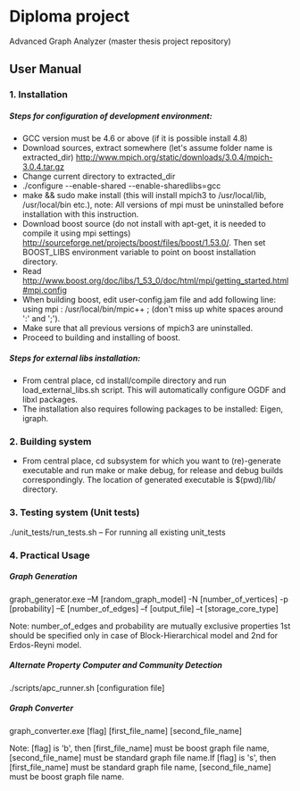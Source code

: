 Diploma project
======
Advanced Graph Analyzer
(master thesis project repository)
## User Manual


### 1. Installation
#####	Steps for configuration of development environment:
-	GCC version must be 4.6 or above (if it is possible install 4.8)
-	 Download sources, extract somewhere (let's assume folder name is extracted_dir) http://www.mpich.org/static/downloads/3.0.4/mpich-3.0.4.tar.gz
-	Change current directory to extracted_dir
-	./configure --enable-shared --enable-sharedlibs=gcc
-	make && sudo make install (this will install mpich3 to /usr/local/lib, /usr/local/bin etc.), note: All versions of mpi must be uninstalled before installation with this instruction. 
-	 Download boost source (do not install with apt-get, it is needed to compile it using mpi settings) http://sourceforge.net/projects/boost/files/boost/1.53.0/. Then set BOOST_LIBS environment variable to point on boost installation directory.
-	 Read http://www.boost.org/doc/libs/1_53_0/doc/html/mpi/getting_started.html#mpi.config
-	When building boost, edit user-config.jam file and add following line: using mpi : /usr/local/bin/mpic++ ; (don't miss up white spaces around ':' and ';').
-	Make sure that all previous versions of mpich3 are uninstalled.
-	Proceed to building and installing of boost.

##### Steps for external libs installation:
-	From central place, cd install/compile directory and run load_external_libs.sh script.
This will automatically configure OGDF and libxl packages.
-	The installation also requires following packages to be installed: Eigen, igraph.

### 2. Building system
-	From central place, cd subsystem for which you want to (re)-generate executable and run make or make debug, for release and debug builds correspondingly. The location of generated executable is $(pwd)/lib/ directory. 

### 3. Testing system (Unit tests)
./unit_tests/run_tests.sh – For running all existing unit_tests

### 4. Practical Usage
#####	Graph Generation
graph_generator.exe –M [random_graph_model] -N [number_of_vertices] -p [probability] –E [number_of_edges] –f [output_file] –t [storage_core_type]
 
Note: number_of_edges and probability are mutually exclusive properties 1st should be specified only in case of Block-Hierarchical model and 2nd for Erdos-Reyni model.

##### Alternate Property Computer and Community Detection
./scripts/apc_runner.sh [configuration file]

##### Graph Converter
graph_converter.exe [flag] [first_file_name] [second_file_name] 

Note: [flag] is 'b', then [first_file_name] must be boost graph file name, [second_file_name] must be standard graph file name.If [flag] is 's', then [first_file_name] must be standard graph file name, [second_file_name] must be boost graph file name.
